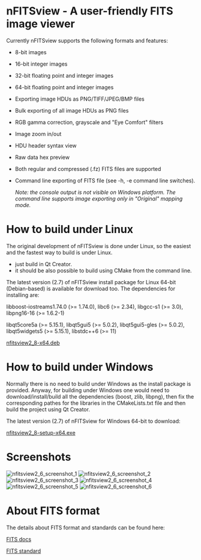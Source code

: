 # nFITSview - A user-friendly FITS image viewer

Currently nFITSview supports the following formats and features:

-    8-bit images
-    16-bit integer images
-    32-bit floating point and integer images
-    64-bit floating point and integer images
-    Exporting image HDUs as PNG/TIFF/JPEG/BMP files
-    Bulk exporting of all image HDUs as PNG files
-    RGB gamma correction, grayscale and "Eye Comfort" filters
-    Image zoom in/out
-    HDU header syntax view
-    Raw data hex preview
-    Both regular and compressed (.fz) FITS files are supported
-    Command line exporting of FITS file  (see -h, -e command line switches).
     
     *Note: the console output is not visible on Windows platform. The command line 
     supports image exporting only in "Original" mapping mode.*
    
# How to build under Linux

The original development of nFITSview is done under Linux, so the easiest and the fastest way to build is under Linux.

- just build in Qt Creator. 
- it should be also possible to build using CMake from the command line.

The latest version (2.7) of nFITSview install package for Linux 64-bit (Debian-based) is available for download too. The dependencies for installing are: 

libboost-iostreams1.74.0 (>= 1.74.0), libc6 (>= 2.34), libgcc-s1 (>= 3.0), libpng16-16 (>= 1.6.2-1)

libqt5core5a (>= 5.15.1), libqt5gui5 (>= 5.0.2), libqt5gui5-gles (>= 5.0.2), libqt5widgets5 (>= 5.15.1), libstdc++6 (>= 11)

[nfitsview2_8-x64.deb](https://github.com/surhh/nfitsview/releases/download/v2.8/nfitsview2_8-x64.deb)


# How to build under Windows

Normally there is no need to build under Windows as the install package is provided. 
Anyway, for building under Windows one would need to download/install/build all the dependencies (boost, zlib, libpng), then fix the
corresponding pathes for the libraries in the CMakeLists.txt file and then build the project using Qt Creator.

The latest version (2.7) of nFITSview for Windows 64-bit to download:

[nfitsview2_8-setup-x64.exe](https://github.com/surhh/nfitsview/releases/download/v2.8/nfitsview2_8-setup-x64.exe)



# Screenshots

![nfitsview2_6_screenshot_1](https://github.com/surhh/nfitsview/assets/109148999/4fe62931-b68e-4a60-884f-a90b0615061b)
![nfitsview2_6_screenshot_2](https://github.com/surhh/nfitsview/assets/109148999/a600f285-123d-400e-885a-e7f2a1796104)
![nfitsview2_6_screenshot_3](https://github.com/surhh/nfitsview/assets/109148999/29c624c7-94da-4578-9304-8a7ca66e2cdb)
![nfitsview2_6_screenshot_4](https://github.com/surhh/nfitsview/assets/109148999/36b08e90-85d3-4ff5-85d4-81d4bca920b5)
![nfitsview2_6_screenshot_5](https://github.com/surhh/nfitsview/assets/109148999/cbccd45a-6899-40bb-b4bd-5d3f253e22c6)
![nfitsview2_6_screenshot_6](https://github.com/surhh/nfitsview/assets/109148999/6648023a-95b8-4805-a5b8-b33ab8dcc054)

# About FITS format

The details about FITS format and standards can be found here:

[FITS docs](https://fits.gsfc.nasa.gov/fits_documentation.html)

[FITS standard](https://fits.gsfc.nasa.gov/fits_standard.html)

